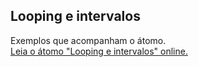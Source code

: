 ## Looping e intervalos

Exemplos que acompanham o átomo.  
[Leia o átomo "Looping e intervalos" online.](https://stepik.org/lesson/104311/step/1)